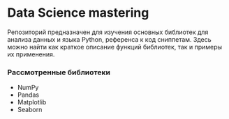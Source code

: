 # Data Science mastering
Репозиторий предназначен для изучения основных библиотек для анализа данных и языка Python, референса к код сниппетам.
Здесь можно найти как краткое описание функций библиотек, так и примеры их применения.
### Рассмотренные библиотеки
- NumPy
- Pandas
- Matplotlib
- Seaborn